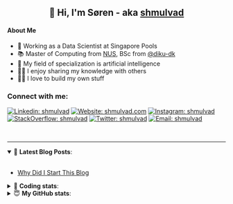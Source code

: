 <h2 align="center">
	👋 Hi, I'm Søren - aka <a href="https://shmulvad.com">shmulvad</a>
</h2>

#### About Me
- 🤖 Working as a Data Scientist at Singapore Pools
- 📚 Master of Computing from [NUS], BSc from [@diku-dk]
- 🧠 My field of specialization is artificial intelligence
- 👨‍🏫 I enjoy sharing my knowledge with others
- 👨‍💻 I love to build my own stuff

### Connect with me:

[![Linkedin: shmulvad](https://img.shields.io/badge/shmulvad-blue?style=flat&logo=Linkedin&logoColor=white)][linkedin]
[![Website: shmulvad.com](https://img.shields.io/badge/shmulvad.com-47CCCC?&style=flat&logo=Google-Chrome&logoColor=white)][website]
[![Instagram: shmulvad](https://img.shields.io/badge/-@shmulvad-purple?style=flat&logo=Instagram&logoColor=white)][instagram]
[![StackOverflow: shmulvad](https://img.shields.io/badge/shmulvad-FE7A16?style=flat&logo=stack-overflow&logoColor=white)][stackOverflow]
[![Twitter: shmulvad](https://img.shields.io/badge/@shmulvad-1ca0f1?style=flat&logo=twitter&logoColor=white)][twitter]
[![Email: shmulvad](https://img.shields.io/badge/shmulvad-D14836?style=flat&logo=gmail&logoColor=white)][mail]

<br />

---

<details open>
 <summary>📕 <b>Latest Blog Posts</b>: </summary>

<br>

<!-- BLOG-POST-LIST:START -->
- [Why Did I Start This Blog](https://shmulvad.com/blog/why-did-start-this-blog)
<!-- BLOG-POST-LIST:END -->

</details>

<!-- --- -->

<details>
 <summary>🤖 <b>Coding stats</b>: </summary>

<br>

NOTE: Doesn't track coding at work or work done in environments such as Jupyter Notebooks.

<!--START_SECTION:waka-->
![Code Time](http://img.shields.io/badge/Code%20Time-1%2C618%20hrs%2031%20mins-blue)

**I'm a Night 🦉** 

```text
🌞 Morning    63 commits     ██░░░░░░░░░░░░░░░░░░░░░░░   8.8% 
🌆 Daytime    216 commits    ███████░░░░░░░░░░░░░░░░░░   30.17% 
🌃 Evening    274 commits    █████████░░░░░░░░░░░░░░░░   38.27% 
🌙 Night      163 commits    █████░░░░░░░░░░░░░░░░░░░░   22.77%

```


📊 **This Week I Spent My Time On** 

```text
💬 Programming Languages: 
Python                   7 hrs 39 mins       ███████████████████░░░░░░   76.14% 
HTML                     47 mins             ██░░░░░░░░░░░░░░░░░░░░░░░   7.92% 
Other                    45 mins             ██░░░░░░░░░░░░░░░░░░░░░░░   7.6% 
JavaScript               39 mins             █░░░░░░░░░░░░░░░░░░░░░░░░   6.49% 
Text                     10 mins             ░░░░░░░░░░░░░░░░░░░░░░░░░   1.73%

🔥 Editors: 
VS Code                  9 hrs 22 mins       ███████████████████████░░   93.12% 
Zsh                      41 mins             █░░░░░░░░░░░░░░░░░░░░░░░░   6.88%

🐱‍💻 Projects: 
overvaagning-admin       6 hrs 7 mins        ███████████████░░░░░░░░░░   60.8% 
hit-locator              3 hrs 50 mins       █████████░░░░░░░░░░░░░░░░   38.19% 
overvaagning-sender      6 mins              ░░░░░░░░░░░░░░░░░░░░░░░░░   1.01%

```


 Last Updated on 20/11/2022 18:45:58 UTC
<!--END_SECTION:waka-->

</details>

<!-- --- -->

<details>
 <summary>😇 <b>My GitHub stats</b>: </summary>

<br>

<img align="left" alt="shmulvad's Github Stats" src="https://github-readme-stats.vercel.app/api?username=shmulvad&show_icons=true&hide_border=true" />

</details>



[website]: https://shmulvad.com
[twitter]: https://twitter.com/shmulvad
[linkedin]: https://linkedin.com/in/shmulvad
[instagram]: https://instagram.com/shmulvad
[stackOverflow]: https://stackoverflow.com/users/9248793/shmulvad
[mail]: mailto:shmulvad@gmail.com
[@diku-dk]: https://github.com/diku-dk
[github]: https://github.com/shmulvad
[NUS]: https://www.nus.edu.sg